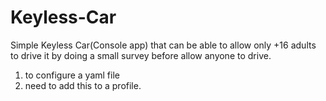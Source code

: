 # Keyless-Car
Simple Keyless Car(Console app) that can be able to allow only +16 adults to drive it by doing a small survey before allow anyone to drive.

1. to configure a yaml file
2. need to add this to a profile.
